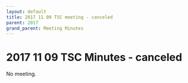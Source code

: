 ```yaml
---
layout: default
title: 2017 11 09 TSC meeting - canceled
parent: 2017
grand_parent: Meeting Minutes
---
```

# 2017 11 09 TSC Minutes - canceled

No meeting.
